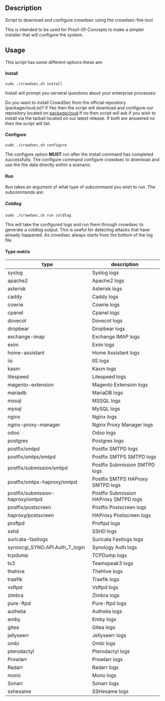 ## Description
Script to download and configure crowdsec using the crowdsec-fire-tool

This is intended to be used for Proof-Of-Concepts to make a simpler installer that will configure the system.

## Usage

This script has some different options these are:

#### Install
```
sudo ./crowdsec.sh install
```

Install will prompt you serveral questions about your enterprise processes:

Do you want to install CrowdSec from the official repository (packagecloud.io)? if Yes then the script will download and configure our repository located on [packagecloud](https://packagecloud.io/crowdsec/crowdsec)
If no then script will ask if you wish to install via the tarball located on our latest release.
If both are answered no then the script will fail.

#### Configure

```
sudo ./crowdsec.sh configure
```

The configure option **MUST** run after the install command has completed successfully. The configure command configure crowdsec to download and use the fire data directly within a scenario. 

#### Run

Run takes an argument of what type of subcommand you wish to run. The subcommands are:

##### Coldlog

```
sudo ./crowdsec.sh run coldlog
```

This will take the configured logs and run them through crowdsec to generate a coldlog output. This is useful for detecting attacks that have already happened. As crowdsec always starts from the bottom of the log file.

#### Type matrix

type | description
-----|------------
syslog | Syslog logs
apache2 | Apache2 logs
asterisk | Asterisk logs
caddy | Caddy logs
cowrie | Cowrie logs
cpanel | Cpanel logs
dovecot |  Dovecot logs
dropbear | Dropbear logs
exchange-imap | Exchange IMAP logs
exim | Exim logs
home-assistant | Home Assistant logs
iis | IIS logs
kasm | Kasm logs
litespeed | Litespeed logs
magento-extension | Magento Extension logs
mariadb | MariaDB logs
mssql | MSSQL logs
mysql | MySQL logs
nginx | Nginx logs
nginx-proxy-manager |  Nginx Proxy Manager logs
odoo | Odoo logs
postgres | Postgres logs
postfix/smtpd | Postfix SMTPD logs
postfix/smtps/smtpd | Postfix SMTPS SMTPD logs
postfix/submission/smtpd | Postfix Submission SMTPD logs
postfix/smtps-haproxy/smtpd | Postfix SMTPS HAProxy SMTPD logs
postfix/submission-haproxy/smtpd | Postfix Submission HAProxy SMTPD logs
postfix/postscreen | Postfix Postscreen logs
haproxy/postscreen | HAProxy Postscreen logs
proftpd | Proftpd logs
sshd | SSHD logs
suricata-fastlogs | Suricata Fastlogs logs
synoscgi_SYNO.API.Auth_7_login | Synology Auth logs
tcpdump | TCPDump logs
ts3 | Teamspeak3 logs
thehive | TheHive logs
traefik | Traefik logs
vsftpd | Vsftpd logs
zimbra | Zimbra logs
pure-ftpd | Pure-ftpd logs
authelia | Authelia logs
emby | Emby logs
gitea | Gitea logs
jellyseerr | Jellyseerr logs
ombi | Ombi logs
pterodactyl | Pterodactyl logs
Prowlarr | Prowlarr logs
Radarr | Radarr logs
mono | Mono logs
Sonarr | Sonarr logs
sshesame | SSHesame logs


